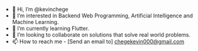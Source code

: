 - 👋 Hi, I’m @kevinchege
- 👀 I’m interested in Backend Web Programming, Artificial Intelligence and Machine Learning.
- 🌱 I’m currently learning Flutter.
- 💞️ I’m looking to collaborate on solutions that solve real world problems.
- 📫 How to reach me - [Send an email to] chegekevin000@gmail.com
